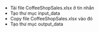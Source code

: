 - Tải file CoffeeShopSales.xlsx ở tin nhắn
- Tạo thư mục input_data
- Copy file CoffeeShopSales.xlsx vào đó
- Tạo thư mục output_data